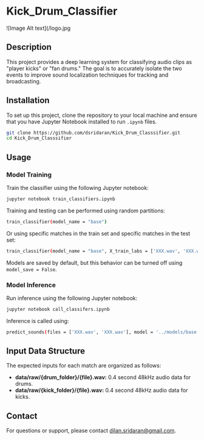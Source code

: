 # Kick_Drum_Classifier

![Image Alt text](/logo.jpg

## Description
This project provides a deep learning system for classifying audio clips as "player kicks" or "fan drums." The goal is to accurately isolate the two events to improve sound localization techniques for tracking and broadcasting.

## Installation
To set up this project, clone the repository to your local machine and ensure that you have Jupyter Notebook installed to run `.ipynb` files.

```bash
git clone https://github.com/dsridaran/Kick_Drum_Classsifier.git
cd Kick_Drum_Classsifier
```

## Usage

### Model Training

Train the classifier using the following Jupyter notebook:

```bash
jupyter notebook train_classifiers.ipynb
```

Training and testing can be performed using random partitions:

```bash
train_classifier(model_name = "base")
```

Or using specific matches in the train set and specific matches in the test set:

```bash
train_classifier(model_name = "base", X_train_labs = ['XXX.wav', 'XXX.wav'])
```

Models are saved by default, but this behavior can be turned off using `model_save = False`.

### Model Inference

Run inference using the following Jupyter notebook:

```bash
jupyter notebook call_classifers.ipynb
```

Inference is called using:

```bash
predict_sounds(files = ['XXX.wav', 'XXX.wav'], model = '../models/base.keras')
```

## Input Data Structure

The expected inputs for each match are organized as follows:

- **data/raw/{drum_folder}/{file}.wav:** 0.4 second 48kHz audio data for drums.
- **data/raw/{kick_folder}/{file}.wav:** 0.4 second 48kHz audio data for kicks.

## Contact

For questions or support, please contact dilan.sridaran@gmail.com.
